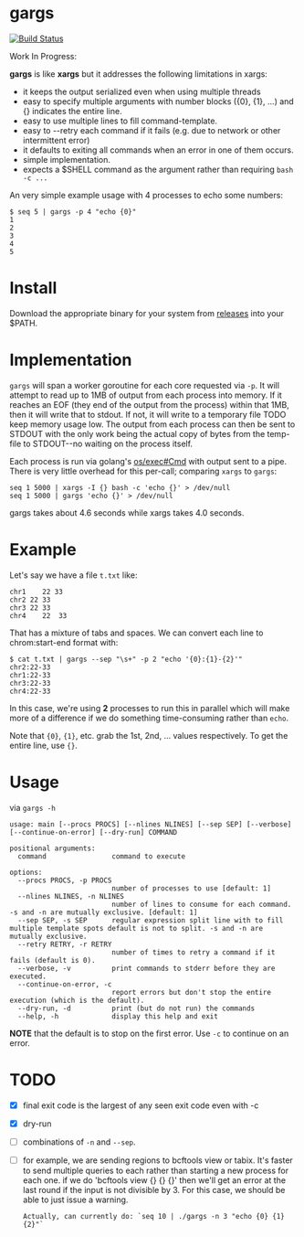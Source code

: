 <!--
rm -rf binaries
mkdir -p binaries/
VERSION=0.3.1
for os in darwin linux windows; do
	GOOS=$os GOARCH=$arch go build -o binaries/gargs_${os} main.go
done
-->
gargs
=====

[![Build Status](https://travis-ci.org/brentp/gargs.svg?branch=master)](https://travis-ci.org/brentp/gargs)

Work In Progress:

**gargs** is like **xargs** but it addresses the following limitations in xargs:

+ it keeps the output serialized even when using multiple threads
+ easy to specify multiple arguments with number blocks ({0}, {1}, ...) and {} indicates the entire line.
+ easy to use multiple lines to fill command-template.
+ easy to --retry each command if it fails (e.g. due to network or other intermittent error)
+ it defaults to exiting all commands when an error in one of them occurs.
+ simple implementation.
+ expects a $SHELL command as the argument rather than requiring `bash -c ...`


An very simple example usage with 4 processes to echo some numbers:

```
$ seq 5 | gargs -p 4 "echo {0}"
1
2
3
4
5
```



Install
=======

Download the appropriate binary for your system from [releases](https://github.com/brentp/gargs/releases) into your $PATH.


Implementation
==============

`gargs` will span a worker goroutine for each core requested via `-p`. It will attempt
to read up to 1MB of output from each process into memory. If it reaches an EOF (they
end of the output from the process) within that 1MB, then it will write that to stdout.
If not, it will write to a temporary file TODO keep memory usage low. The output from
each process can then be sent to STDOUT with the only work being the actual copy of
bytes from the temp-file to STDOUT--no waiting on the process itself.

Each process is run via golang's [os/exec#Cmd](https://golang.org/pkg/os/exec/#Cmd) with
output sent to a pipe. There is very little overhead for this per-call; comparing `xargs` to `gargs`:

```
seq 1 5000 | xargs -I {} bash -c 'echo {}' > /dev/null
seq 1 5000 | gargs 'echo {}' > /dev/null
```

gargs takes about 4.6 seconds while xargs takes 4.0 seconds.


Example
=======
Let's say we have a file `t.txt` like:
```
chr1	22 33
chr2 22 33
chr3 22	33
chr4	22	33
```
That has a mixture of tabs and spaces. We can convert each line to chrom:start-end format with:

```
$ cat t.txt | gargs --sep "\s+" -p 2 "echo '{0}:{1}-{2}'"
chr2:22-33
chr1:22-33
chr3:22-33
chr4:22-33
```

In this case, we're using **2** processes to run this in parallel which will make more of a difference
if we do something time-consuming rather than `echo`.

Note that `{0}`, `{1}`, etc. grab the 1st, 2nd, ... values respectively. To get the entire line, use `{}`.

Usage
=====

via `gargs -h`

```
usage: main [--procs PROCS] [--nlines NLINES] [--sep SEP] [--verbose] [--continue-on-error] [--dry-run] COMMAND

positional arguments:
  command                command to execute

options:
  --procs PROCS, -p PROCS
                         number of processes to use [default: 1]
  --nlines NLINES, -n NLINES
                         number of lines to consume for each command. -s and -n are mutually exclusive. [default: 1]
  --sep SEP, -s SEP      regular expression split line with to fill multiple template spots default is not to split. -s and -n are mutually exclusive.
  --retry RETRY, -r RETRY
                         number of times to retry a command if it fails (default is 0).
  --verbose, -v          print commands to stderr before they are executed.
  --continue-on-error, -c
                         report errors but don't stop the entire execution (which is the default).
  --dry-run, -d          print (but do not run) the commands
  --help, -h             display this help and exit
```

**NOTE** that the default is to stop on the first error. Use `-c` to continue on an error.


TODO
====

+ [X] final exit code is the largest of any seen exit code even with -c
+ [X] dry-run
+ [ ] combinations of `-n` and `--sep`.
+ [ ] for example, we are sending regions to bcftools view or tabix. It's faster to send multiple
      queries to each rather than starting a new process for each one.
      if we do 'bcftools view {} {} {}' then we'll get an error at the last round if the input is
      not divisible by 3. For this case, we should be able to just issue a warning.

	  Actually, can currently do: `seq 10 | ./gargs -n 3 "echo {0} {1} {2}"`

